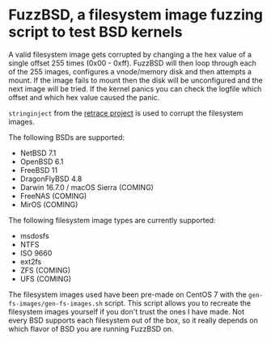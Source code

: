 FuzzBSD, a filesystem image fuzzing script to test BSD kernels
==============================================================

A valid filesystem image gets corrupted by changing a the hex value of a single offset 255 times (0x00 - 0xff). FuzzBSD will then loop through each of the 255 images, configures a vnode/memory disk and then attempts a mount.
If the image fails to mount then the disk will be unconfigured and the next image will be tried. If the kernel panics you can check the logfile which offset and which hex value caused the panic.

```stringinject``` from the [retrace project](https://github.com/riboseinc/retrace) is used to corrupt the filesystem images.

The following BSDs are supported:
- NetBSD 7.1
- OpenBSD 6.1
- FreeBSD 11
- DragonFlyBSD 4.8
- Darwin 16.7.0 / macOS Sierra (COMING)
- FreeNAS (COMING)
- MirOS (COMING)

The following filesystem image types are currently supported:
- msdosfs
- NTFS
- ISO 9660
- ext2fs
- ZFS (COMING)
- UFS (COMING)

The filesystem images used have been pre-made on CentOS 7 with the ```gen-fs-images/gen-fs-images.sh``` script. This script allows you to recreate the filesystem images yourself if you don't trust the ones I have made. Not every BSD supports each filesystem out of the box, so it really depends on which flavor of BSD you are running FuzzBSD on.

